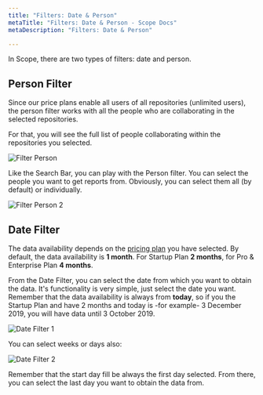 ```yaml
---
title: "Filters: Date & Person"
metaTitle: "Filters: Date & Person - Scope Docs"
metaDescription: "Filters: Date & Person"

---
```


In Scope, there are two types of filters: date and person.

## Person Filter

Since our price plans enable all users of all repositories (unlimited users), the person filter works with all the people who are collaborating in the selected repositories.

For that, you will see the full list of people collaborating within the repositories you selected.

![Filter Person](https://user-images.githubusercontent.com/48650098/71578190-694a7f00-2af7-11ea-8b2c-6ea1962eefc8.png)

Like the Search Bar, you can play with the Person filter. You can select the people you want to get reports from. Obviously, you can select them all (by default) or individually.

![Filter Person 2](https://user-images.githubusercontent.com/48650098/71578271-bf1f2700-2af7-11ea-96d9-a20681483ba8.png)

## Date Filter

The data availability depends on the [pricing plan](https://scope.ink/pricing "pricing plan") you have selected. By default, the data availability is **1 month**. For Startup Plan **2 months**, for Pro & Enterprise Plan **4 months**.

From the Date Filter, you can select the date from which you want to obtain the data. It's functionality is very simple, just select the date you want. Remember that the data availability is always from **today**, so if you the Startup Plan and have 2 months and today is -for example- 3 December 2019, you will have data until 3 October 2019.

![Date Filter 1](https://user-images.githubusercontent.com/48650098/71578434-6bf9a400-2af8-11ea-81b7-918074fa7305.png)

You can select weeks or days also:

![Date Filter 2](https://user-images.githubusercontent.com/48650098/71578463-86338200-2af8-11ea-89de-2cff4dd0bc3c.png)

Remember that the start day fill be always the first day selected. From there, you can select the last day you want to obtain the data from.
